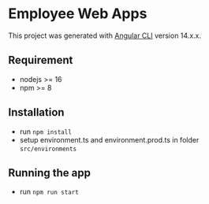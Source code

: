 # Employee Web Apps

This project was generated with [Angular CLI](https://github.com/angular/angular-cli) version 14.x.x.

## Requirement

- nodejs >= 16
- npm >= 8

## Installation

- run `npm install`
- setup environment.ts and environment.prod.ts in folder `src/environments`

## Running the app

- run `npm run start`
